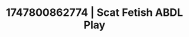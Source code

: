 ---
categories:
- Tasteful nudity
- Glowing skin
- Pegging play
- Erotic duality
- Spitroast
image: /assets/images/1747800862774.jpg
layout: post
seo:
  description: Featured content with sensual ABDL Play, Scat Fetish. HD images available.
  keywords: ABDL Play, Scat Fetish
  og_image: /assets/images/1747800862774.jpg
  schema_type: VisualArtwork
tags:
- ABDL Play
- Scat Fetish
- '#1747800862774'
title: 1747800862774 | Scat Fetish ABDL Play
---